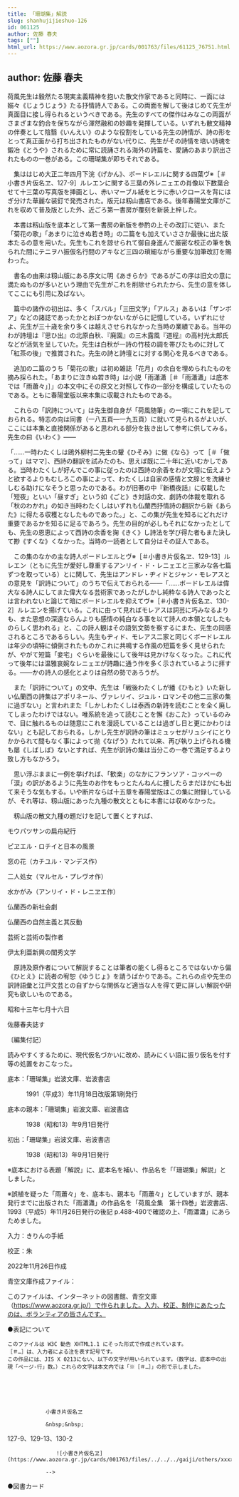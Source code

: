 ```yaml
---
title: 「珊瑚集」解説
slug: shanhujijieshuo-126
id: 061125
author: 佐藤 春夫
tags: [""]
html_url: https://www.aozora.gr.jp/cards/001763/files/61125_76751.html
---
```


## author: 佐藤 春夫

荷風先生は毅然たる現実主義精神を抱いた散文作家であると同時に、一面には嫋々《じょうじょう》たる抒情詩人である。この両面を解して後はじめて先生が真面目に接し得られるというべきである。先生のすべての傑作はみなこの両面がさまざまな釣合を保ちながら渾然融和の妙趣を発揮している。いずれも散文精神の伴奏として陰翳《いんえい》のような役割をしている先生の詩情が、詩の形をとって真正面から打ち出されたものがない代りに、先生がその詩情を培い詩魂を鍛冶《とうや》されるために常に読誦される海外の詩篇を、愛誦のあまり訳出されたものの一巻がある。この珊瑚集が即ちそれである。

　集ははじめ大正二年四月下浣《げかん》、ボードレエルに関する四葉ヴ※［＃小書き片仮名ヱ、127-9］ルレエンに関する三葉の外レニェエの肖像以下数葉合せて十三葉の写真版を挿画とし、赤いマーブル紙をヒラに赤いクロースを背にはぎ分けた華麗な装釘で発売された。版元は籾山書店である。後年春陽堂文庫がこれを収めて普及版とした外、近ごろ第一書房が覆刻を新装上梓した。

　本書は籾山版を底本として第一書房の新版を参酌の上その改訂に従い、また「菊花の歌」「あまりに泣きぬ若き時」の二篇をも加えていささか最後に出た版本たるの意を用いた。先生もこれを諒せられて御自身進んで厳密な校正の筆を執られた間にテニヲハ振仮名行間のアキなど三四の瑣細ながら重要な加筆改訂を賜わった。

　書名の由来は籾山版にある序文に明《あきらか》であるがこの序は旧文の意に満たぬものが多いという理由で先生がこれを削除せられたから、先生の意を体してここにも引用に及ばない。

　篇中の諸作の初出は、多く「スバル」「三田文学」「アルス」あるいは「ザンボア」などの諸誌であったかとおぼつかないながらに記憶している。いずれにせよ、先生が三十歳を余り多くは越えさせられなかった当時の業績である。当年のわが詩壇は『思ひ出』の北原白秋、『廃園』の三木露風『道程』の高村光太郎氏などが活気を呈していた。先生は白秋が一詩の竹枝の調を帯びたものに対して「紅茶の後」で推賞された。先生の詩と詩壇とに対する関心を見るべきである。

　追加の二篇のうち「菊花の歌」は初め雑誌「花月」の余白を埋められたものを摘み採られた。「あまりに泣きぬ若き時」は小説「雨瀟瀟［＃「雨瀟瀟」は底本では「雨蕭々」］」の本文中にその原文と対照して作の一部分を構成していたものである。ともに春陽堂版以来本集に収載されたものである。

　これらの「訳詩について」は先生御自身が「荷風随筆」の一項にこれを記しておられる。特志の向は同書（一八五頁―一九五頁）に就いて見られるがよいが、ここには本集と直接関係があると思われる部分を抜き出して参考に供してみる。先生の曰《いわく》――

「……一時わたくしは鴎外柳村二先生の顰《ひそみ》に做《なら》って［＃「做って」はママ］、西詩の翻訳を試みたのも、思えば既に二十年に近いむかしである。当時わたくしが好んでこの事に従ったのは西詩の余香をわが文壇に伝えようと欲するよりもむしろこの事によって、わたくしは自家の感情と文辞とを洗練せしむる助けになそうと思ったのである。わが旧著の中『新橋夜話』に収載した「短夜」といい「昼すぎ」という如《ごと》き対話の文、劇詩の体裁を取れる「秋のわかれ」の如き当時わたくしはいずれも仏蘭西抒情詩の翻訳から新《あらた》に得たる収穫となしたものであった。」と、この集が先生を知るにどれだけ重要であるかを知るに足るであろう。先生の目的が必しもそれになかったとしても、先生の恩恵によって西詩の余香を掬《きく》し詩法を学び得た者もまた決して尠《すくな》くなかった。当時の一読者として自分はその証人である。

　この集のなかの主な詩人ボードレエルとヴ※［＃小書き片仮名ヱ、129-13］ルレエン（ともに先生が愛好し尊重するアンリイ・ド・レニェエと三家みな各七篇ずつを取っている）とに関して、先生はアンドレ・ヂィドとジャン・モレアスとの意見を「訳詩について」のうちで伝えておられる――「……ボードレエルは偉大なる詩人にしてまた偉大なる芸術家であったがしかし純粋なる詩人であったとは言われないと論じて暗にボードレエルを抑えてヴ※［＃小書き片仮名ヱ、130-2］ルレエンを揚げている。これに由って見ればモレアスは詞芸に巧みなるよりも、また思想の深遠ならんよりも感情の純白なる事を以て詩人の本領となしたものらしく思われる」と、この詩人観はその語気文勢を察するにまた、先生の同感されるところであるらしい。先生もヂィド、モレアス二家と同じくボードレエルは年少の頃特に傾倒されたものかこれに共鳴する作風の短篇を多く見せられたが、やがて短篇「妾宅」ぐらいを最後にして後年は見かけなくなった。これに代って後年には温雅哀婉なレニェエが詩趣に通う作を多く示されているように拝する。――かの詩人の感化とよりは自然の勢であろうが。

　また「訳詩について」の文中、先生は「戦後わたくしが繙《ひもと》いた新しい仏蘭西の詩集はアポリネール、ヴァレリイ、ジュル・ロマンその他二三家の集に過ぎない」と言われまた「しかしわたくしは泰西の新詩を読むことを全く廃してしまったわけではない。唯系統を追って読むことを懈《おこた》っているのみで、目に触れるものは随意にこれを漫読していることは過ぎし日と更にかわりはない」とも記しておられる。しかし先生が訳詩の筆はミュッセがリュシイにとりかかられて間もなく事によって抛《なげう》たれて以来、再び執り上げられる機も屡《しばしば》ないとすれば、先生が訳詩の集は当分この一巻で満足するより致し方もなかろう。

　思い浮ぶままに一例を挙げれば、「歓楽」のなかにフランソア・コッペーの「涙」の訳があるように先生のお作をもっとたんねんに捜したらまだほかにも出て来そうな気もする。いや断片ならば十五章を春陽堂版はこの集に附録しているが、それ等は、籾山版にあった九種の散文とともに本書には収めなかった。

　籾山版の散文九種の題だけを記して置くとすれば、


モウパツサンの扁舟紀行

ピヱエル・ロチイと日本の風景

窓の花（カチユル・マンデス作）

二人処女（マルセル・プレヴオ作）

水かがみ（アンリイ・ド・レニヱエ作）

仏蘭西の新社会劇

仏蘭西の自然主義と其反動

芸術と芸術の製作者

伊太利亜新興の閨秀文学



　原詩及原作者について解説することは筆者の能くし得るところではないから偏《ひとえ》に読者の宥恕《ゆうじょ》を請うばかりである。これらの点や先生の訳詩語彙と江戸文芸との自ずからな関係など適当な人を得て更に詳しい解説や研究も欲しいものである。

昭和十三年七月十六日

佐藤春夫誌す







〔編集付記〕

読みやすくするために、現代仮名づかいに改め、読みにくい語に振り仮名を付す等の処置をおこなった。

















底本：「珊瑚集」岩波文庫、岩波書店

　　　1991（平成3）年11月18日改版第1刷発行

底本の親本：「珊瑚集」岩波文庫、岩波書店

　　　1938（昭和13）年9月1日発行

初出：「珊瑚集」岩波文庫、岩波書店

　　　1938（昭和13）年9月1日発行

※底本における表題「解説」に、底本名を補い、作品名を「「珊瑚集」解説」としました。

※誤植を疑った「雨蕭々」を、底本も、親本も「雨蕭々」としていますが、親本発行までに出版された「雨瀟瀟」の作品名を「荷風全集　第十四巻」岩波書店、1993（平成5）年11月26日発行の後記 p.488-490で確認の上、「雨瀟瀟」にあらためました。

入力：きりんの手紙

校正：朱

2022年11月26日作成

青空文庫作成ファイル：

このファイルは、インターネットの図書館、青空文庫（https://www.aozora.gr.jp/）で作られました。入力、校正、制作にあたったのは、ボランティアの皆さんです。











●表記について


	このファイルは W3C 勧告 XHTML1.1 にそった形式で作成されています。
	［＃…］は、入力者による注を表す記号です。
	この作品には、JIS X 0213にない、以下の文字が用いられています。（数字は、底本中の出現「ページ-行」数。）これらの文字は本文内では「※［＃…］」の形で示しました。



		
			
				
				小書き片仮名ヱ
				
				&nbsp;&nbsp;
				
127-9、129-13、130-2				
				
				　　![小書き片仮名ヱ](https://www.aozora.gr.jp/cards/001763/files/../../../gaiji/others/xxxx.png)
				
				-->
			
		






●図書カード